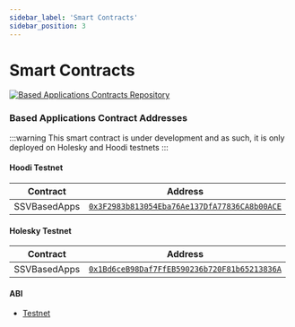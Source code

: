 ```yaml
---
sidebar_label: 'Smart Contracts'
sidebar_position: 3
---
```


# Smart Contracts

<a href="https://github.com/ssvlabs/based-applications">
  <img 
    src="https://img.shields.io/badge/GitHub-SSV%20BA%20Contracts-24292e?style=for-the-badge&logo=github" 
    alt="Based Applications Contracts Repository" 
    style={{width: '400px'}}
  />
</a>

### Based Applications Contract Addresses

:::warning
This smart contract is under development and as such, it is only deployed on Holesky and Hoodi testnets
:::

#### Hoodi Testnet
| Contract        | Address                                                                                                      |
|-----------------|-------------------------------------------------------------------------------------------------------------|
| SSVBasedApps       | [`0x3F2983b813054Eba76Ae137DfA77836CA8b00ACE`](https://hoodi.cloud.blockscout.com/address/0x3F2983b813054Eba76Ae137DfA77836CA8b00ACE) |

#### Holesky Testnet
| Contract        | Address                                                                                                      |
|-----------------|-------------------------------------------------------------------------------------------------------------|
| SSVBasedApps       | [`0x1Bd6ceB98Daf7FfEB590236b720F81b65213836A`](https://holesky.etherscan.io/address/0x1Bd6ceB98Daf7FfEB590236b720F81b65213836A) |


#### ABI

<!-- TODO missing ABI -->
* [Testnet](https://github.com/ssvlabs/based-applications/tree/contract-abi/docs/testnet/v1.1.0/abi)
